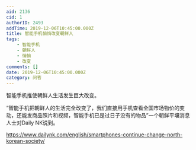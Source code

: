 ```yaml
---
aid: 2136
cid: 1
authorID: 2493
addTime: 2019-12-06T10:45:00.000Z
title: 智能手机悄悄改变朝鲜人
tags:
    - 智能手机
    - 朝鲜人
    - 悄悄
    - 改变
comments: []
date: 2019-12-06T10:45:00.000Z
category: 问答
---
```


智能手机推使朝鲜人生活发生巨大改变。

“智能手机把朝鲜人的生活完全改变了，我们直接用手机查看全国市场物价的变动，还能发商品照片和视频，智能手机已是过日子没有的物品”一个朝鲜平壤消息人士对Daily NK说到。

https://www.dailynk.com/english/smartphones-continue-change-north-korean-society/
